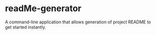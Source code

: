 # readMe-generator
A command-line application that allows generation of project README to get started instantly.
